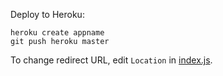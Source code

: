 Deploy to Heroku:

```
heroku create appname
git push heroku master
```

To change redirect URL, edit `Location` in [index.js](index.js).
